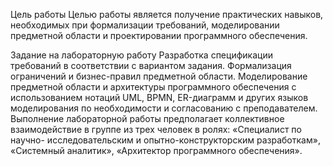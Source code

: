 Цель работы
Целью работы является получение практических навыков, необходимых
при формализации требований, моделировании предметной области и
проектировании программного обеспечения.

Задание на лабораторную работу
Разработка спецификации требований в соответствии с вариантом
задания. Формализация ограничений и бизнес-правил предметной области.
Моделирование предметной области и архитектуры программного
обеспечения с использованием нотаций UML, BPMN, ER-диаграмм и других
языков моделирования по необходимости и согласованию с преподавателем.
Выполнение лабораторной работы предполагает коллективное
взаимодействие в группе из трех человек в ролях: «Специалист по научно-
исследовательским и опытно-конструкторским разработкам», «Системный
аналитик», «Архитектор программного обеспечения».
